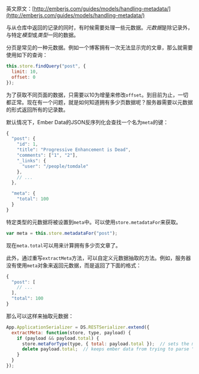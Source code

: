 英文原文：[http://emberjs.com/guides/models/handling-metadata/](http://emberjs.com/guides/models/handling-metadata/)

与从仓库中返回的记录的同时，有时候需要处理一些元数据。*元数据*是除记录外，与特定*模型*或*类型*一同的数据。

分页是常见的一种元数据。例如一个博客拥有一次无法显示完的文章，那么就需要使用如下的查询：

```js
this.store.findQuery("post", {
  limit: 10,
  offset: 0
});
```

为了获取不同页面的数据，只需要以10为增量来修改`offset`。到目前为止，一切都正常。现在有一个问题，就是如何知道拥有多少页数据呢？服务器需要以元数据的形式返回所有的记录数。

默认情况下，Ember Data的JSON反序列化会查找一个名为`meta`的键：

```js
{
  "post": {
    "id": 1,
    "title": "Progressive Enhancement is Dead",
    "comments": ["1", "2"],
    "_links": {
      "user": "/people/tomdale"
    },
    // ...
  },

  "meta": {
    "total": 100
  }
}
```

特定类型的元数据将被设置到`meta`中。可以使用`store.metadataFor`来获取。

```js
var meta = this.store.metadataFor("post");
```

现在`meta.total`可以用来计算拥有多少页文章了。

此外，通过重写`extractMeta`方法，可以自定义元数据抽取的方法。例如，服务器没有使用`meta`对象来返回元数据，而是返回了下面的格式：

```js
{
  "post": [
    // ...
  ],
  "total": 100
}
```

那么可以这样来抽取元数据：

```js
App.ApplicationSerializer = DS.RESTSerializer.extend({
  extractMeta: function(store, type, payload) {
    if (payload && payload.total) {
      store.metaForType(type, { total: payload.total });  // sets the metadata for "post"
      delete payload.total;  // keeps ember data from trying to parse "total" as a record
    }
  }
});
```
